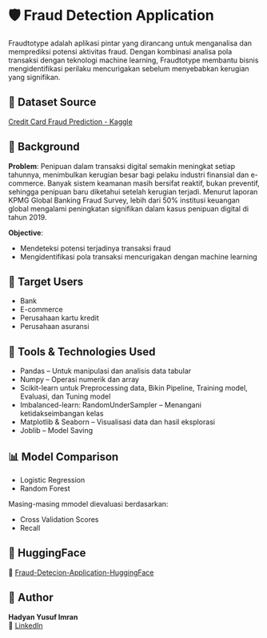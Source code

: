 # 🛡️ Fraud Detection Application
Fraudtotype adalah aplikasi pintar yang dirancang untuk menganalisa dan memprediksi potensi aktivitas fraud. Dengan kombinasi analisa pola transaksi dengan teknologi machine learning, Fraudtotype membantu bisnis mengidentifikasi perilaku mencurigakan sebelum menyebabkan kerugian yang signifikan.

## 📂 Dataset Source
[Credit Card Fraud Prediction - Kaggle](https://www.kaggle.com/datasets/kelvinkelue/credit-card-fraud-prediction/data)

## 📌 Background
**Problem**: Penipuan dalam transaksi digital semakin meningkat setiap tahunnya, menimbulkan kerugian besar bagi pelaku industri finansial dan e-commerce. Banyak sistem keamanan masih bersifat reaktif, bukan preventif, sehingga penipuan baru diketahui setelah kerugian terjadi. Menurut laporan KPMG Global Banking Fraud Survey, lebih dari 50% institusi keuangan global mengalami peningkatan signifikan dalam kasus penipuan digital di tahun 2019.

**Objective**: 
- Mendeteksi potensi terjadinya transaksi fraud
- Mengidentifikasi pola transaksi mencurigakan dengan machine learning

## 👥 Target Users
- Bank 
- E-commerce
- Perusahaan kartu kredit
- Perusahaan asuransi

## 🧰 Tools & Technologies Used
- Pandas – Untuk manipulasi dan analisis data tabular
- Numpy – Operasi numerik dan array
- Scikit-learn untuk Preprocessing data, Bikin Pipeline, Training model, Evaluasi, dan Tuning model
- Imbalanced-learn: RandomUnderSampler – Menangani ketidakseimbangan kelas
- Matplotlib & Seaborn – Visualisasi data dan hasil eksplorasi
- Joblib – Model Saving

## 📊 Model Comparison
- Logistic Regression
- Random Forest

Masing-masing mmodel dievaluasi berdasarkan:
- Cross Validation Scores
- Recall

## 🚀 HuggingFace
📁 [Fraud-Detecion-Application-HuggingFace](https://huggingface.co/spaces/ianyusuf/Fraudtotype)

## 📌 Author
**Hadyan Yusuf Imran**  
📧 [LinkedIn](https://www.linkedin.com/in/hadyan-yusuf/)
